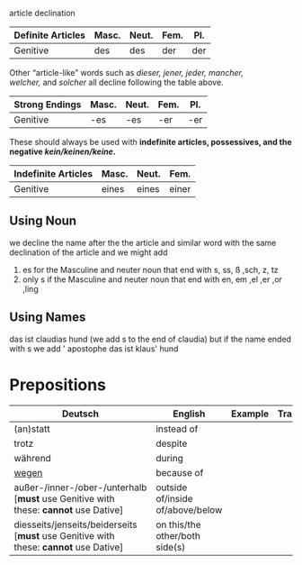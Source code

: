 article declination

|Definite Articles|Masc.|Neut.|Fem.|Pl.|
|---|---|---|---|---|
|Genitive|des|des|der|der|

Other “article-like” words such as _dieser, jener, jeder, mancher, welcher,_ and _solcher_ all decline following the table above.

|Strong Endings|Masc.|Neut.|Fem.|Pl.|
|---|---|---|---|---|
|Genitive|-es|-es|-er|-er|

These should always be used with **indefinite articles, possessives, and the negative _kein/keinen/keine_.**

|Indefinite Articles|Masc.|Neut.|Fem.|
|---|---|---|---|
|Genitive|eines|eines|einer|

## Using Noun
we decline the name after the the article and similar word with the same declination of the article 
and we might add
1. es for the Masculine and neuter noun that end with s, ss, ß ,sch, z, tz
2. only s if the Masculine and neuter noun that end with en, em ,el ,er ,or ,ling

## Using Names

das ist claudias hund  (we add s to the end of claudia)
but if the name ended with s we add ' apostophe
das ist klaus' hund

# Prepositions

|Deutsch|English|Example| Translation|
|---|---|---|---|
|(an)statt|instead of|
|trotz|despite|
|während|during|
|[wegen](https://resources.german.lsa.umich.edu/grammatik/prepositions/#wegen)|because of|
|außer-/inner-/ober-/unterhalb  <br>[**must** use Genitive with these: **cannot** use Dative]|outside of/inside of/above/below|
|diesseits/jenseits/beiderseits  <br>[**must** use Genitive with these: **cannot** use Dative]|on this/the other/both side(s)|


